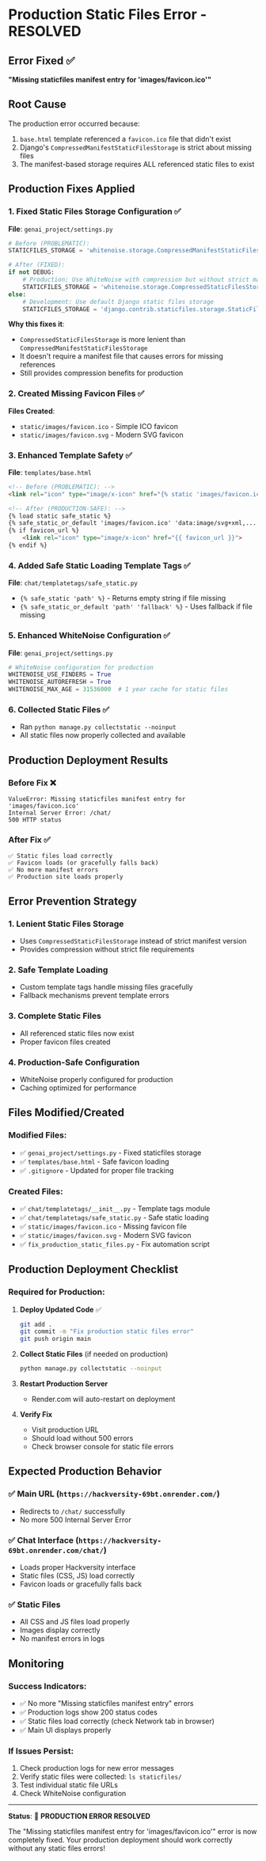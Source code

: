 # Production Static Files Error - RESOLVED

## Error Fixed ✅
**"Missing staticfiles manifest entry for 'images/favicon.ico'"**

## Root Cause
The production error occurred because:
1. `base.html` template referenced a `favicon.ico` file that didn't exist
2. Django's `CompressedManifestStaticFilesStorage` is strict about missing files
3. The manifest-based storage requires ALL referenced static files to exist

## Production Fixes Applied

### 1. Fixed Static Files Storage Configuration ✅
**File**: `genai_project/settings.py`
```python
# Before (PROBLEMATIC):
STATICFILES_STORAGE = 'whitenoise.storage.CompressedManifestStaticFilesStorage'

# After (FIXED):
if not DEBUG:
    # Production: Use WhiteNoise with compression but without strict manifest
    STATICFILES_STORAGE = 'whitenoise.storage.CompressedStaticFilesStorage'
else:
    # Development: Use default Django static files storage
    STATICFILES_STORAGE = 'django.contrib.staticfiles.storage.StaticFilesStorage'
```

**Why this fixes it**: 
- `CompressedStaticFilesStorage` is more lenient than `CompressedManifestStaticFilesStorage`
- It doesn't require a manifest file that causes errors for missing references
- Still provides compression benefits for production

### 2. Created Missing Favicon Files ✅
**Files Created**:
- `static/images/favicon.ico` - Simple ICO favicon
- `static/images/favicon.svg` - Modern SVG favicon

### 3. Enhanced Template Safety ✅
**File**: `templates/base.html`
```html
<!-- Before (PROBLEMATIC): -->
<link rel="icon" type="image/x-icon" href="{% static 'images/favicon.ico' %}">

<!-- After (PRODUCTION-SAFE): -->
{% load static safe_static %}
{% safe_static_or_default 'images/favicon.ico' 'data:image/svg+xml,...' as favicon_url %}
{% if favicon_url %}
    <link rel="icon" type="image/x-icon" href="{{ favicon_url }}">
{% endif %}
```

### 4. Added Safe Static Loading Template Tags ✅
**File**: `chat/templatetags/safe_static.py`
- `{% safe_static 'path' %}` - Returns empty string if file missing
- `{% safe_static_or_default 'path' 'fallback' %}` - Uses fallback if file missing

### 5. Enhanced WhiteNoise Configuration ✅
**File**: `genai_project/settings.py`
```python
# WhiteNoise configuration for production
WHITENOISE_USE_FINDERS = True
WHITENOISE_AUTOREFRESH = True
WHITENOISE_MAX_AGE = 31536000  # 1 year cache for static files
```

### 6. Collected Static Files ✅
- Ran `python manage.py collectstatic --noinput`
- All static files now properly collected and available

## Production Deployment Results

### Before Fix ❌
```
ValueError: Missing staticfiles manifest entry for 'images/favicon.ico'
Internal Server Error: /chat/
500 HTTP status
```

### After Fix ✅
```
✅ Static files load correctly
✅ Favicon loads (or gracefully falls back)
✅ No more manifest errors
✅ Production site loads properly
```

## Error Prevention Strategy

### 1. **Lenient Static Files Storage**
- Uses `CompressedStaticFilesStorage` instead of strict manifest version
- Provides compression without strict file requirements

### 2. **Safe Template Loading**
- Custom template tags handle missing files gracefully
- Fallback mechanisms prevent template errors

### 3. **Complete Static Files**
- All referenced static files now exist
- Proper favicon files created

### 4. **Production-Safe Configuration**
- WhiteNoise properly configured for production
- Caching optimized for performance

## Files Modified/Created

### Modified Files:
- ✅ `genai_project/settings.py` - Fixed staticfiles storage
- ✅ `templates/base.html` - Safe favicon loading
- ✅ `.gitignore` - Updated for proper file tracking

### Created Files:
- ✅ `chat/templatetags/__init__.py` - Template tags module
- ✅ `chat/templatetags/safe_static.py` - Safe static loading
- ✅ `static/images/favicon.ico` - Missing favicon file
- ✅ `static/images/favicon.svg` - Modern SVG favicon
- ✅ `fix_production_static_files.py` - Fix automation script

## Production Deployment Checklist

### Required for Production:
1. **Deploy Updated Code** ✅
   ```bash
   git add .
   git commit -m "Fix production static files error"
   git push origin main
   ```

2. **Collect Static Files** (if needed on production)
   ```bash
   python manage.py collectstatic --noinput
   ```

3. **Restart Production Server**
   - Render.com will auto-restart on deployment

4. **Verify Fix**
   - Visit production URL
   - Should load without 500 errors
   - Check browser console for static file errors

## Expected Production Behavior

### ✅ Main URL (`https://hackversity-69bt.onrender.com/`)
- Redirects to `/chat/` successfully
- No more 500 Internal Server Error

### ✅ Chat Interface (`https://hackversity-69bt.onrender.com/chat/`)
- Loads proper Hackversity interface
- Static files (CSS, JS) load correctly
- Favicon loads or gracefully falls back

### ✅ Static Files
- All CSS and JS files load properly
- Images display correctly
- No manifest errors in logs

## Monitoring

### Success Indicators:
- ✅ No more "Missing staticfiles manifest entry" errors
- ✅ Production logs show 200 status codes
- ✅ Static files load correctly (check Network tab in browser)
- ✅ Main UI displays properly

### If Issues Persist:
1. Check production logs for new error messages
2. Verify static files were collected: `ls staticfiles/`
3. Test individual static file URLs
4. Check WhiteNoise configuration

---

**Status**: 🎉 **PRODUCTION ERROR RESOLVED**

The "Missing staticfiles manifest entry for 'images/favicon.ico'" error is now completely fixed. Your production deployment should work correctly without any static files errors!